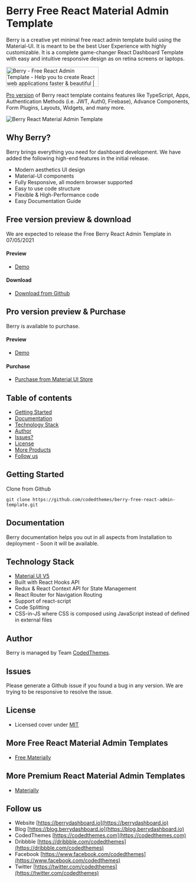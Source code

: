 # Berry Free React Material Admin Template

Berry is a creative yet minimal free react admin template build using the Material-UI. It is meant to be the best User Experience with highly customizable. It is a complete game-changer React Dashboard Template with easy and intuitive responsive design as on retina screens or laptops.

<a href="https://www.producthunt.com/posts/berry-free-react-admin-template?utm_source=badge-featured&utm_medium=badge&utm_souce=badge-berry-free-react-admin-template" target="_blank"><img src="https://api.producthunt.com/widgets/embed-image/v1/featured.svg?post_id=295529&theme=dark" alt="Berry - Free React Admin Template - Help you to create React web applications faster & beautiful | Product Hunt" style="width: 250px; height: 54px;" width="250" height="54" /></a>

[Pro version](https://berrydashboard.io) of Berry react template contains features like TypeScript, Apps, Authentication Methods (i.e. JWT, Auth0, Firebase), Advance Components, Form Plugins, Layouts, Widgets, and many more.

![Berry React Material Admin Template](https://blog.berrydashboard.io/content/images/size/w1000/2021/04/Og-Blog-social.png)

## Why Berry?

Berry brings everything you need for dashboard development. We have added the following high-end features in the initial release.

 * Modern aesthetics UI design
 * Material-UI components
 * Fully Responsive, all modern browser supported
 * Easy to use code structure
 * Flexible & High-Performance code
 * Easy Documentation Guide

## Free version preview & download

We are expected to release the Free Berry React Admin Template in 07/05/2021

#### Preview

 - [Demo](https://berrydashboard.io/free)

#### Download

 - [Download from Github](https://github.com/codedthemes/berry-free-react-admin-template)
 
## Pro version preview & Purchase

Berry is available to purchase.
#### Preview

 - [Demo](https://berrydashboard.io)

#### Purchase

 - [Purchase from Material UI Store](https://material-ui.com/store/items/berry-react-material-admin/)

## Table of contents

 * [Getting Started](#getting-started)
 * [Documentation](#documentation)
 * [Technology Stack](#technology-stack)
 * [Author](#author)
 * [Issues?](#issues)
 * [License](#license)
 * [More Products](#more-free-react-material-admin-templates)
 * [Follow us](#follow-us)
 
## Getting Started

Clone from Github 
```
git clone https://github.com/codedthemes/berry-free-react-admin-template.git
```

## Documentation

Berry documentation helps you out in all aspects from Installation to deployment - Soon it will be available.

## Technology Stack

 - [Material UI V5](https://material-ui.com/)
 - Built with React Hooks API
 - Redux & React Context API for State Management
 - React Router for Navigation Routing
 - Support of react-script
 - Code Splitting
 - CSS-in-JS where CSS is composed using JavaScript instead of defined in external files

## Author

Berry is managed by Team [CodedThemes](https://codedthemes.com).

## Issues

Please generate a Github issue if you found a bug in any version. We are trying to be responsive to resolve the issue.

## License

 - Licensed cover under [MIT](https://github.com/codedthemes/datta-able-bootstrap-dashboard/blob/master/LICENSE)

## More Free React Material Admin Templates

 - [Free Materially](https://codedthemes.com/item/materially-free-reactjs-admin-template/)

## More Premium React Material Admin Templates

 - [Materially](https://codedthemes.com/item/materially-reactjs-admin-dashboard/)
 
## Follow us
 - Website [https://berrydashboard.io](https://berrydashboard.io)
 - Blog [https://blog.berrydashboard.io](https://blog.berrydashboard.io)
 - CodedThemes [https://codedthemes.com](https://codedthemes.com)
 - Dribbble [https://dribbble.com/codedthemes](https://dribbble.com/codedthemes)
 - Facebook [https://www.facebook.com/codedthemes](https://www.facebook.com/codedthemes)
 - Twitter [https://twitter.com/codedthemes](https://twitter.com/codedthemes)
